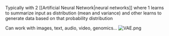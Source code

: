 Typically with 2 [[Artificial Neural Network|neural networks]] where 1 learns to summarize input as distribution (mean and variance) and other learns to generate data based on that probability distribution

Can work with images, text, audio, video, genomics…
![VAE.png](vae.png)
